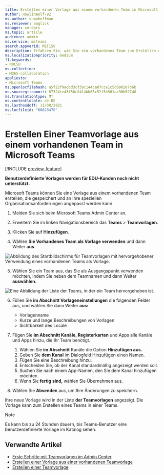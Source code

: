 ```yaml
---
title: Erstellen einer Vorlage aus einem vorhandenen Team in Microsoft Teams
author: HowlinWolf-92
ms.author: v-mahoffman
ms.reviewer: aaglick
manager: serdars
ms.topic: article
audience: admin
ms.service: msteams
search.appverid: MET150
description: Erfahren Sie, wie Sie ein vorhandenes Team zum Erstellen einer neuen Vorlage in einem Microsoft Teams.
ms.localizationpriority: medium
f1.keywords:
- NOCSH
ms.collection:
- M365-collaboration
appliesto:
- Microsoft Teams
ms.openlocfilehash: a5f22f9acbd3cf39c144ca07cce1c5d690267b6b
ms.sourcegitcommit: 67324fe43f50c8414bb65c52f5b561ac30b52748
ms.translationtype: MT
ms.contentlocale: de-DE
ms.lasthandoff: 11/08/2021
ms.locfileid: "60828478"
---
```

# <a name="create-a-team-template-from-an-existing-team-in-microsoft-teams"></a>Erstellen Einer Teamvorlage aus einem vorhandenen Team in Microsoft Teams

[!INCLUDE [preview-feature](includes/preview-feature.md)]

**Benutzerdefinierte Vorlagen werden für EDU-Kunden noch nicht unterstützt.**

Microsoft Teams können Sie eine Vorlage aus einem vorhandenen Team erstellen, die gespeichert und an Ihre speziellen Organisationsanforderungen angepasst werden kann.

1. Melden Sie sich beim Microsoft Teams Admin Center an.

2. Erweitern Sie im linken Navigationsbereich das **Teams**  >  **Teamvorlagen**.

3. Klicken Sie auf **Hinzufügen**.

4. Wählen **Sie Vorhandenes Team als Vorlage verwenden** und dann Weiter **aus.**

 ![Abbildung des Startbildschirms für Teamvorlagen mit hervorgehobener Verwendung eines vorhandenen Teams als Vorlage.](media/team-existing-team-as-template.png)

5. Wählen Sie ein Team aus, das Sie als Ausgangspunkt verwenden möchten, indem Sie neben dem Teamnamen und dann Weiter **auswählen.**

![Eine Abbildung der Liste der Teams, in der ein Team hervorgehoben ist.](media/team-existing-team-selection.png)

6. Füllen Sie **im Abschnitt Vorlageneinstellungen** die folgenden Felder aus, und wählen Sie dann Weiter **aus:**
    - Vorlagenname
    - Kurze und lange Beschreibungen von Vorlagen
    - Sichtbarkeit des Locale  
  
7. Fügen Sie **im Abschnitt Kanäle, Registerkarten** und Apps alle Kanäle und Apps hinzu, die Ihr Team benötigt.

    1. Wählen Sie **im Abschnitt** Kanäle die Option **Hinzufügen aus.**
    2. Geben Sie **dem Kanal** im Dialogfeld Hinzufügen einen Namen.
    3. Fügen Sie eine Beschreibung hinzu.
    4. Entscheiden Sie, ob der Kanal standardmäßig angezeigt werden soll.
    5. Suchen Sie nach einem App-Namen, den Sie dem Kanal hinzufügen möchten.
    6. Wenn Sie **fertig sind,** wählen Sie Übernehmen aus.

8. Wählen Sie **Absenden** aus, um Ihre Änderungen zu speichern.

Ihre neue Vorlage wird in der Liste **der Teamvorlagen** angezeigt. Die Vorlage kann zum Erstellen eines Teams in einer Teams.

> [!Note]
> Es kann bis zu 24 Stunden dauern, bis Teams-Benutzer eine benutzerdefinierte Vorlage im Katalog sehen.

## <a name="related-articles"></a>Verwandte Artikel

- [Erste Schritte mit Teamvorlagen im Admin Center](get-started-with-teams-templates-in-the-admin-console.md)
- [Erstellen einer Vorlage aus einer vorhandenen Teamvorlage](create-template-from-existing-template.md)
- [Erstellen einer Teamvorlage](create-a-team-template.md)
